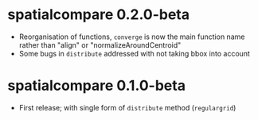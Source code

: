 # spatialcompare 0.2.0-beta

- Reorganisation of functions, `converge` is now the main function name rather than "align" or "normalizeAroundCentroid"
- Some bugs in `distribute` addressed with not taking bbox into account

# spatialcompare 0.1.0-beta

- First release; with single form of `distribute` method (`regulargrid`)
